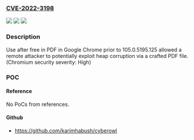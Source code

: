 ### [CVE-2022-3198](https://cve.mitre.org/cgi-bin/cvename.cgi?name=CVE-2022-3198)
![](https://img.shields.io/static/v1?label=Product&message=Chrome&color=blue)
![](https://img.shields.io/static/v1?label=Version&message=n%2Fa&color=blue)
![](https://img.shields.io/static/v1?label=Vulnerability&message=Use%20after%20free&color=brighgreen)

### Description

Use after free in PDF in Google Chrome prior to 105.0.5195.125 allowed a remote attacker to potentially exploit heap corruption via a crafted PDF file. (Chromium security severity: High)

### POC

#### Reference
No PoCs from references.

#### Github
- https://github.com/karimhabush/cyberowl

